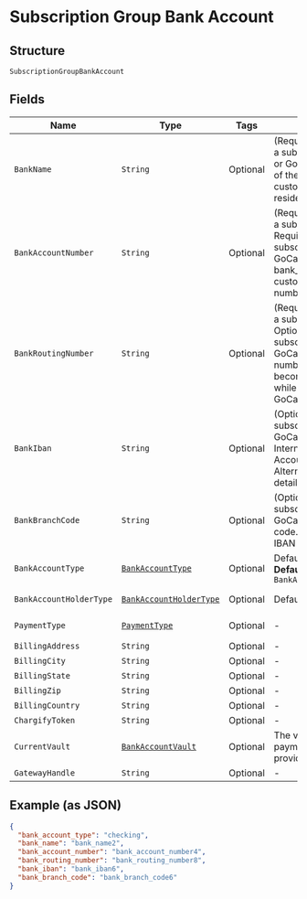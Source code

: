 
# Subscription Group Bank Account

## Structure

`SubscriptionGroupBankAccount`

## Fields

| Name | Type | Tags | Description | Getter | Setter |
|  --- | --- | --- | --- | --- | --- |
| `BankName` | `String` | Optional | (Required when creating a subscription with ACH or GoCardless) The name of the bank where the customer’s account resides | String getBankName() | setBankName(String bankName) |
| `BankAccountNumber` | `String` | Optional | (Required when creating a subscription with ACH. Required when creating a subscription with GoCardless and bank_iban is blank) The customerʼs bank account number | String getBankAccountNumber() | setBankAccountNumber(String bankAccountNumber) |
| `BankRoutingNumber` | `String` | Optional | (Required when creating a subscription with ACH. Optional when creating a subscription with GoCardless). The routing number of the bank. It becomes bank_code while passing via GoCardless API | String getBankRoutingNumber() | setBankRoutingNumber(String bankRoutingNumber) |
| `BankIban` | `String` | Optional | (Optional when creating a subscription with GoCardless). International Bank Account Number. Alternatively, local bank details can be provided | String getBankIban() | setBankIban(String bankIban) |
| `BankBranchCode` | `String` | Optional | (Optional when creating a subscription with GoCardless) Branch code. Alternatively, an IBAN can be provided | String getBankBranchCode() | setBankBranchCode(String bankBranchCode) |
| `BankAccountType` | [`BankAccountType`](../../doc/models/bank-account-type.md) | Optional | Defaults to checking<br>**Default**: `BankAccountType.CHECKING` | BankAccountType getBankAccountType() | setBankAccountType(BankAccountType bankAccountType) |
| `BankAccountHolderType` | [`BankAccountHolderType`](../../doc/models/bank-account-holder-type.md) | Optional | Defaults to personal | BankAccountHolderType getBankAccountHolderType() | setBankAccountHolderType(BankAccountHolderType bankAccountHolderType) |
| `PaymentType` | [`PaymentType`](../../doc/models/payment-type.md) | Optional | - | PaymentType getPaymentType() | setPaymentType(PaymentType paymentType) |
| `BillingAddress` | `String` | Optional | - | String getBillingAddress() | setBillingAddress(String billingAddress) |
| `BillingCity` | `String` | Optional | - | String getBillingCity() | setBillingCity(String billingCity) |
| `BillingState` | `String` | Optional | - | String getBillingState() | setBillingState(String billingState) |
| `BillingZip` | `String` | Optional | - | String getBillingZip() | setBillingZip(String billingZip) |
| `BillingCountry` | `String` | Optional | - | String getBillingCountry() | setBillingCountry(String billingCountry) |
| `ChargifyToken` | `String` | Optional | - | String getChargifyToken() | setChargifyToken(String chargifyToken) |
| `CurrentVault` | [`BankAccountVault`](../../doc/models/bank-account-vault.md) | Optional | The vault that stores the payment profile with the provided vault_token. | BankAccountVault getCurrentVault() | setCurrentVault(BankAccountVault currentVault) |
| `GatewayHandle` | `String` | Optional | - | String getGatewayHandle() | setGatewayHandle(String gatewayHandle) |

## Example (as JSON)

```json
{
  "bank_account_type": "checking",
  "bank_name": "bank_name2",
  "bank_account_number": "bank_account_number4",
  "bank_routing_number": "bank_routing_number8",
  "bank_iban": "bank_iban6",
  "bank_branch_code": "bank_branch_code6"
}
```


